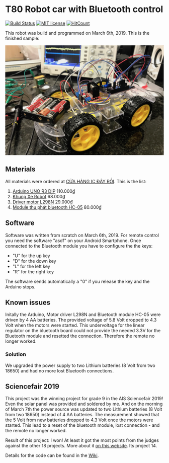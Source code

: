 # T80 Robot car with Bluetooth control

[![Build Status](https://travis-ci.com/kreier/T80.svg?branch=master)](https://travis-ci.com/kreier/T80)
[![MIT license](https://img.shields.io/github/license/kreier/T80?color=brightgreen)](http://opensource.org/licenses/MIT)
[![HitCount](http://hits.dwyl.io/kreier/T80.svg)](http://hits.dwyl.io/kreier/T80)

This robot was build and programmed on March 6th, 2019. This is the finished sample:

![Robot](robotcar.jpg)

## Materials

All materials were ordered at [CỬA HÀNG IC ĐÂY RỒI](https://icdayroi.com/). This is the list:

1. [Arduino UNO R3 DIP](https://icdayroi.com/arduino-uno-r3-dip) 110.000₫
2. [Khung Xe Robot](https://icdayroi.com/khung-xe-robot) 68.000₫
3. [Driver motor L298N](https://icdayroi.com/driver-motor-l298n) 29.000₫
4. [Module thu phát bluetooth HC-05](https://icdayroi.com/module-thu-phat-bluetooth-hc-05) 80.000₫

## Software

Software was written from scratch on March 6th, 2019. For remote control you need the software "asdf" on your Android Smartphone. Once connected to the Bluetooth module you have to configure the the keys:
- "U" for the up key
- "D" for the down key
- "L" for the left key
- "R" for the right key

The software sends automatically a "0" if you release the key and the Arduino stops.

## Known issues

Initally the Arduino, Motor driver L298N and Bluetooth module HC-05 were driven by 4 AA batteries. The provided voltage of 5.8 Volt dropped to 4.3 Volt when the motors were started. This undervoltage for the linear regulator on the bluetooth board could not provide the needed 3.3V for the Bluetooth module and resetted the connection. Therefore the remote no longer worked.

### Solution

We upgraded the power supply to two Lithium batteries (8 Volt from two 18650) and had no more lost Bluetooth connections.

## Sciencefair 2019

This project was the winning project for grade 9 in the AIS Sciencefair 2019! Even the solar panel was provided and soldered by me. And on the morning of March 7th the power source was updated to two Lithium batteries (8 Volt from two 18650) instead of 4 AA batteries. The measurement showed that the 5 Volt from new batteries dropped to 4.3 Volt once the motors were started. This lead to a reset of the bluetooth module, lost connection - and the remote no longer worked.

Result of this project: I won! At least it got the most points from the judges against the other 18 projects. More about it [on this website](https://sites.google.com/ais.edu.vn/sciencefair2019/grade-9). Its project 14.

Details for the code can be found in the [Wiki](https://github.com/kreier/T80/wiki). 

